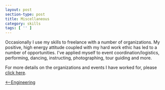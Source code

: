 ```yaml
---
layout: post
section-type: post
title: Miscellaneous
category: skills
tags: [ '' ]
---
```


Occasionally I use my skills to freelance with a number of organizations.  My positive, high energy attitude coupled with my hard work ethic has led to a number of opportunities.  I've applied myself to event coordination/logistics, performing, dancing, instructing, photographing, tour guiding and more.

For more details on the organizations and events I have worked for, please <a href = "https://github.com/chris-shum/chris-shum.github.io/raw/master/resumes/Chris_Shum_BAResume.pdf">click here</a>.

<a href = "https://chris-shum.github.io/skills/2016/11/19/engineering.html"><--Engineering</a>

